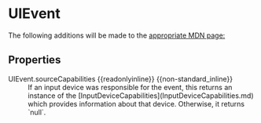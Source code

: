 # UIEvent

The following additions will be made to the [appropriate MDN page:](https://developer.mozilla.org/en-US/docs/Web/API/UIEvent)

## Properties

<dl>
  <dt>UIEvent.sourceCapabilities {{readonlyinline}} {{non-standard_inline}}</td>
  <dd>If an input device was responsible for the event, this returns an instance of the [InputDeviceCapabilities](InputDeviceCapabilities.md) which provides information about that device. Otherwise, it returns `null`.</dd>
</dl>
